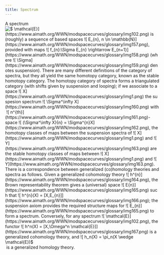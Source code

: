 ```yaml
---
title: Spectrum
---
```


A spectrum ![$ \mathcal{E}$](https://www.aimath.org/WWN/modspacecurves/glossary/img102.png) is (roughly) a sequence of based spaces ![$ E_{n}, n \in \mathbb{N}$](https://www.aimath.org/WWN/modspacecurves/glossary/img157.png), provided with maps ![$ f_{n}:\Sigma E_{n} \rightarrow E_{n+1}$](https://www.aimath.org/WWN/modspacecurves/glossary/img158.png) (where ![$ \Sigma$](https://www.aimath.org/WWN/modspacecurves/glossary/img159.png) denotes suspension). There are many different definitions of the category of spectra, but they all yield the same homotopy category, known as the stable homotopy category. The homotopy category of spectra forms a triangulated category (with shifts given by suspension and looping); if we associate to a space ![$ X$](https://www.aimath.org/WWN/modspacecurves/glossary/img1.png) the suspesion spectrum ![$ \Sigma^\infty X$](https://www.aimath.org/WWN/modspacecurves/glossary/img160.png) with ![$ n^{th}$](https://www.aimath.org/WWN/modspacecurves/glossary/img161.png)-space ![$ (\Sigma^\infty X)_{n} =
\Sigma^{n}X$](https://www.aimath.org/WWN/modspacecurves/glossary/img162.png), the homotopy classes of maps between the suspension spectra of ![$ X$](https://www.aimath.org/WWN/modspacecurves/glossary/img1.png) and ![$ Y$](https://www.aimath.org/WWN/modspacecurves/glossary/img163.png) are the stable homotopy classes of maps between ![$ X$](https://www.aimath.org/WWN/modspacecurves/glossary/img1.png) and ![$ Y$](https://www.aimath.org/WWN/modspacecurves/glossary/img163.png). There is a correspondence between generalized (co)homology theories and spectra as follows. Given a generalized cohomology theory ![$ h^{n}$](https://www.aimath.org/WWN/modspacecurves/glossary/img164.png), the Brown representability theorem gives a (universal) space ![$ E_{n}$](https://www.aimath.org/WWN/modspacecurves/glossary/img165.png) such that ![$ h^{n}(X) = [X,E_{n}]$](https://www.aimath.org/WWN/modspacecurves/glossary/img166.png); the suspension axiom provides the required structure maps for ![$ E_{n}$](https://www.aimath.org/WWN/modspacecurves/glossary/img165.png) to form a spectrum. Conversely, for any spectrum ![$ \mathcal{E}$](https://www.aimath.org/WWN/modspacecurves/glossary/img102.png), the functor ![$ h^n(X) = [X,\Omega^n \mathcal{E}]$](https://www.aimath.org/WWN/modspacecurves/glossary/img167.png) is a generalized cohomology theory, and ![$ h_n(X) = \pi_n(X \wedge \mathcal{E})$](https://www.aimath.org/WWN/modspacecurves/glossary/img168.png) is a generalized homology theory.